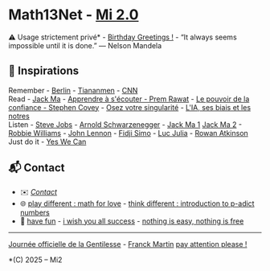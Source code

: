 # Math13Net - [Mi 2.0](https://youtu.be/rX1fjyX3mGU?si=_yPK_-CK3pKO973H)
⚠️ Usage strictement privé* - [Birthday Greetings !](https://youtu.be/HCTunqv1Xt4?si=hbTIsm6IhJAlngxT) - “It always seems impossible until it is done.” — Nelson Mandela     

## 🎵 Inspirations  
Remember - [Berlin](https://youtu.be/TEx7Pu-Ok5E?si=DaNPJr7IRdQoD47i) - [Tiananmen](https://youtu.be/YeFzeNAHEhU?si=4xwd-Pe1vVm1Q9Xq) - [CNN](https://youtu.be/FwFduRA_L6Q?si=89fqADdOsY91VWAb)  
Read - [Jack Ma](https://youtu.be/SSV2ynRScQA?si=fDJx-JRKYpi7Mpvt) - [Apprendre à s'écouter - Prem Rawat](https://apprendreasecouterlivre.fr/) - [Le pouvoir de la confiance - Stephen Covey](https://www.fnac.com/a3469548/Daniel-Roche-Le-pouvoir-de-la-confiance) - [Osez votre singularité](https://www.eyrolles.com/Loisirs/Livre/osez-votre-singularite-9782416005770/) - [L'IA, ses biais et les notres](https://editionsdufaubourg.fr/livre/lintelligence-artificielle-ses-biais-et-les-notres)  
Listen - [Steve Jobs](https://youtu.be/UF8uR6Z6KLc?si=xFLyCVRv6Ap7-7ty) - [Arnold Schwarzenegger](https://youtu.be/1bumPyvzCyo?si=VTG2bABOH2rasW5L) - [Jack Ma 1](https://youtu.be/V-UsGuZHAMA?si=cMN2IHvhMgtcCDCf) [Jack Ma 2](https://youtu.be/U5HvuKEjH6g?si=DjGMnjSe8PzQuZ3b) - [Robbie Williams](https://youtu.be/KNl40iCABzs?si=7KwQfukcbYEoFbix) - [John Lennon](https://youtu.be/SX7GsonWTJA?si=DFGSqIUJmP8qKQC5) - [Fidji Simo](https://youtu.be/qIs60n5wtY8?si=jaLM7V382Xkc_k8M) - [Luc Julia](https://youtube.com/shorts/A2glKlB6CgM?si=dxOJfNyvD1A9hTwg) - [Rowan Atkinson](https://youtube.com/shorts/HWIIoYTOQac?si=HAKiUuZdfvd8-lIt)  
Just do it - [Yes We Can](https://youtu.be/45r3EZCscWY?si=4atMDKSbhPY8RXiD) 

## 📬 Contact
- ✉️ *[Contact](https://youtu.be/nq-dchJPXGA)*  
- 🌐 [play different : math for love](https://mathforlove.com/) - [think different : introduction to p-adict numbers](https://youtu.be/3gyHKCDq1YA?si=h53LGlX32wGySUCS)
- 🌱 [have fun](https://youtu.be/CwzjlmBLfrQ) - [i wish you all success](https://youtu.be/1bumPyvzCyo) - [nothing is easy, nothing is free](https://youtu.be/SSV2ynRScQA)

---
[Journée officielle de la Gentilesse](https://www.journeedelagentillesse.ca/) - [Franck Martin](https://www.editions-eyrolles.com/auteurs/franck-martin)
[pay attention please !](https://youtu.be/4GEoTPQj91I?si=9idt9YRTsdtKO05v)

*(C) 2025 – Mi2
